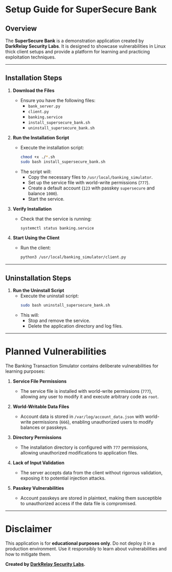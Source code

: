 # Setup Guide for SuperSecure Bank

## Overview

The **SuperSecure Bank** is a demonstration application created by **DarkRelay Security Labs**. It is designed to showcase vulnerabilities in Linux thick client setups and provide a platform for learning and practicing exploitation techniques.

---

## Installation Steps

1. **Download the Files**

   - Ensure you have the following files:
     - `bank_server.py`
     - `client.py`
     - `banking.service`
     - `install_supersecure_bank.sh`
     - `uninstall_supersecure_bank.sh`

2. **Run the Installation Script**

   - Execute the installation script:
     ```bash
     chmod +x ./*.sh
     sudo bash install_supersecure_bank.sh
     ```
   - The script will:
     - Copy the necessary files to `/usr/local/banking_simulator`.
     - Set up the service file with world-write permissions (`777`).
     - Create a default account (`123` with passkey `supersecure` and balance `1000`).
     - Start the service.

3. **Verify Installation**

   - Check that the service is running:
     ```bash
     systemctl status banking.service
     ```

4. **Start Using the Client**

   - Run the client:
     ```bash
     python3 /usr/local/banking_simulator/client.py
     ```

---

## Uninstallation Steps

1. **Run the Uninstall Script**
   - Execute the uninstall script:
     ```bash
     sudo bash uninstall_supersecure_bank.sh
     ```
   - This will:
     - Stop and remove the service.
     - Delete the application directory and log files.

---

# Planned Vulnerabilities

The Banking Transaction Simulator contains deliberate vulnerabilities for learning purposes:

1. **Service File Permissions**

   - The service file is installed with world-write permissions (`777`), allowing any user to modify it and execute arbitrary code as `root`.

2. **World-Writable Data Files**

   - Account data is stored in `/var/log/account_data.json` with world-write permissions (`666`), enabling unauthorized users to modify balances or passkeys.

3. **Directory Permissions**

   - The installation directory is configured with `777` permissions, allowing unauthorized modifications to application files.

4. **Lack of Input Validation**

   - The server accepts data from the client without rigorous validation, exposing it to potential injection attacks.

5. **Passkey Vulnerabilities**

   - Account passkeys are stored in plaintext, making them susceptible to unauthorized access if the data file is compromised.

---

# Disclaimer

This application is for **educational purposes only**. Do not deploy it in a production environment. Use it responsibly to learn about vulnerabilities and how to mitigate them.

**Created by [DarkRelay Security Labs](https://www.darkrelay.com).**

